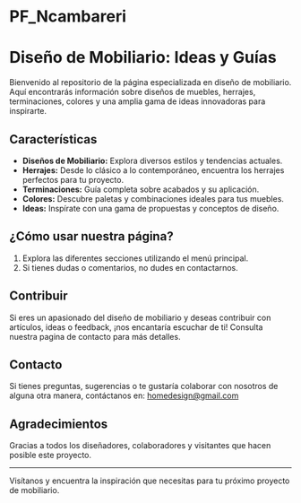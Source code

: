# PF_Ncambareri
# Diseño de Mobiliario: Ideas y Guías

Bienvenido al repositorio de la página especializada en diseño de mobiliario. Aquí encontrarás información sobre diseños de muebles, herrajes, terminaciones, colores y una amplia gama de ideas innovadoras para inspirarte.


## Características

- **Diseños de Mobiliario:** Explora diversos estilos y tendencias actuales.
- **Herrajes:** Desde lo clásico a lo contemporáneo, encuentra los herrajes perfectos para tu proyecto.
- **Terminaciones:** Guía completa sobre acabados y su aplicación.
- **Colores:** Descubre paletas y combinaciones ideales para tus muebles.
- **Ideas:** Inspírate con una gama de propuestas y conceptos de diseño.

## ¿Cómo usar nuestra página?

1. Explora las diferentes secciones utilizando el menú principal.
2. Si tienes dudas o comentarios, no dudes en contactarnos.

## Contribuir

Si eres un apasionado del diseño de mobiliario y deseas contribuir con artículos, ideas o feedback, ¡nos encantaría escuchar de ti! Consulta nuestra pagina de contacto para más detalles.


## Contacto

Si tienes preguntas, sugerencias o te gustaría colaborar con nosotros de alguna otra manera, contáctanos en: homedesign@gmail.com

## Agradecimientos

Gracias a todos los diseñadores, colaboradores y visitantes que hacen posible este proyecto.

---

Visítanos y encuentra la inspiración que necesitas para tu próximo proyecto de mobiliario.

